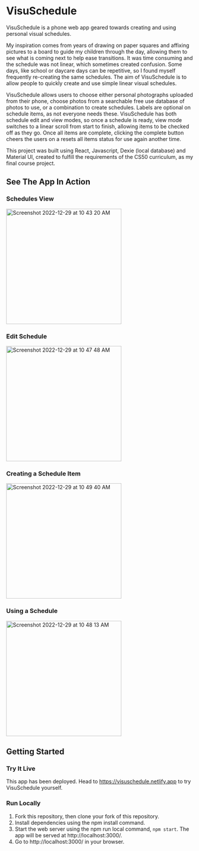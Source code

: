 # VisuSchedule

VisuSchedule is a phone web app geared towards creating and using personal visual schedules. 

My inspiration comes from years of drawing on paper squares and affixing pictures to a board to guide my children through the day, allowing them to see what is coming next to help ease transitions. It was time consuming and the schedule was not linear, which sometimes created confusion. Some days, like school or daycare days can be repetitive, so I found myself frequently re-creating the same schedules. The aim of VisuSchedule is to allow people to quickly create and use simple linear visual schedules. 

VisuSchedule allows users to choose either personal photographs uploaded from their phone, choose photos from a searchable free use database of photos to use, or a combination to create schedules. Labels are optional on schedule items, as not everyone needs these. VisuSchedule has both schedule edit and view modes, so once a schedule is ready, view mode switches to a linear scroll from start to finish, allowing items to be checked off as they go. Once all items are complete, clicking the complete button cheers the users on a resets all items status for use again another time.

This project was built using React, Javascript, Dexie (local database) and Material UI, created to fulfill the requirements of the CS50 curriculum, as my final course project.

## See The App In Action

### Schedules View
<img width="310" alt="Screenshot 2022-12-29 at 10 43 20 AM" src="https://user-images.githubusercontent.com/76081292/209966396-d5bf629d-9787-4369-8e54-9bc850141659.png">

### Edit Schedule
<img width="310" alt="Screenshot 2022-12-29 at 10 47 48 AM" src="https://user-images.githubusercontent.com/76081292/209966395-fb184536-43b5-4732-b6dd-8688d5db8630.png">

### Creating a Schedule Item
<img width="310" alt="Screenshot 2022-12-29 at 10 49 40 AM" src="https://user-images.githubusercontent.com/76081292/209966392-413cb0ed-28f1-4200-98d6-58f0b58bc5bc.png">

### Using a Schedule
<img width="310" alt="Screenshot 2022-12-29 at 10 48 13 AM" src="https://user-images.githubusercontent.com/76081292/209966394-84a0dc19-4399-4140-b287-f9e88b42c6cb.png">

## Getting Started

### Try It Live
This app has been deployed. Head to https://visuschedule.netlify.app to try VisuSchedule yourself.

### Run Locally

1. Fork this repository, then clone your fork of this repository.
2. Install dependencies using the npm install command.
3. Start the web server using the npm run local command, `npm start`. The app will be served at http://localhost:3000/.
4. Go to http://localhost:3000/ in your browser.
